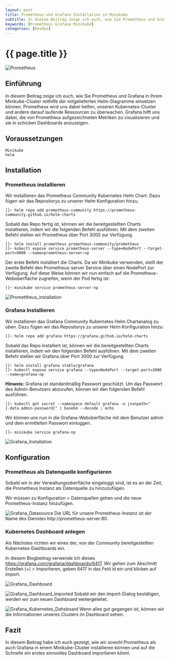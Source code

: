 ```yaml
---
layout: post
title: Prometheus und Grafana Installation in Minikube
subtitle: In diesem Beitrag zeige ich euch, wie Sie Prometheus und Grafana in Ihrem Minikube-Cluster mit Hilfe der mitgelieferten Helm-Charts instalieren können.
keywords: [Prometheus Grafana Minikube]
categories: [DevOps]
---
```

# {{ page.title }}

![Prometheus](../../img/Prometheus-logo-300x300.webp)


## Einführung

In diesem Beitrag zeige ich euch, wie Sie Prometheus und Grafana in Ihrem Minikube-Cluster mithilfe der mitgelieferten Helm-Diagramme einsetzen können. 
Prometheus wird uns dabei helfen, unseren Kubernetes-Cluster und andere darauf laufende Ressourcen zu überwachen. Grafana hilft uns dabei, die von Prometheus aufgezeichneten Metriken zu visualisieren 
und sie in schicken Dashboards anzuzeigen.

## Voraussetzungen

    Minikube
    helm

## Installation

### Prometheus installieren

Wir installieren das Prometheus Community Kubernetes Helm Chart. Dazu fügen wir das Repositorys zu unserer Helm Konfiguration hinzu.

```
[]~ helm repo add prometheus-community https://prometheus-community.github.io/helm-charts
```

Sobald das Repo fertig ist, können wir die bereitgestellten Charts installieren, indem wir die folgenden Befehl ausführen. Mit dem zweiten Befehl stellen wir Prometheus
über Port 3000 zur Verfügung.

```
[]~ helm install prometheus prometheus-community/prometheus
[]~ kubectl expose service prometheus-server --type=NodePort --target-port=9090 --name=prometheus-server-np
```

Der erste Befehl installiert die Charts. Da wir Minikube verwenden, stellt der zweite Befehl den Prometheus-server Service über einen NodePort zur Verfügung. 
Auf diese Weise können wir nun einfach auf die Prometheus-Weboberfläche zugreifen, wenn der Pod fertig ist:

```
[]~ minikube service prometheus-server-np
```

![Promettheus_installation](../../img/Promettheus_installation.webp)

### Grafana Installieren
Wir installieren das Grafana Community Kubernetes Helm Chartanalog zu oben. Dazu fügen wir das Repositorys zu unserer Helm Konfiguration hinzu.

```
[]~ helm repo add grafana https://grafana.github.io/helm-charts
```

Sobald das Repo installiert ist, können wir die bereitgestellten Charts installieren, indem wir den folgenden Befehl ausführen. Mit dem zweiten Befehl stellen wir Grafana 
über Port 3000 zur Verfügung.

```
[]~ helm install grafana stable/grafana
[]~ kubectl expose service grafana --type=NodePort --target-port=3000 --name=grafana-np
```

**Hinweis:** Grafana ist standardmäßig Passwort geschützt. Um das Passwort des Admin-Benutzers abzurufen, können wir den folgenden Befehl ausführen.

```
[]~ kubectl get secret --namespace default grafana -o jsonpath="{.data.admin-password}" | base64 --decode ; echo
```

Wir können uns nun in die Grafana-Weboberfläche mit dem Benutzer admin und dem ermittelten Passwort einloggen.

```
[]~ minikube service grafana-np
```

![Grafana_Installation](../../img/Grafana_Installation.webp)

## Konfiguration

### Prometheus als Datenquelle konfigurieren

Sobald wir in der Verwaltungsoberfläche eingeloggt sind, ist es an der Zeit, die Prometheus Instanz als Datenquelle zu hinzuzufügen.

Wir müssen zu Konfiguration > Datenquellen gehen und die neue Prometheus-Instanz hinzufügen.

![Grafana_Datasource](../../img/Grafana_Datasource.webp)
Die URL für unsere Prometheus-Instanz ist der Name des Dienstes http://prometheus-server:80.

### Kubernetes Dashboard anlegen

Als Nächstes richten wir eines der, von der Community bereitgestellten Kubernetes-Dashboards ein.

In diesem Blogbeitrag verwende ich dieses https://grafana.com/grafana/dashboards/6417. 
Wir gehen zum Abschnitt Erstellen (+) > Importieren, geben 6417 in das Feld id ein und klicken auf Import.

![Grafana_Dashboard](../../img/Grafana_Dashboard.webp)

![Grafana_Dashboard_imported](../../img/Grafana_Dashboard_imported.webp)
Sobald wir den Import-Dialog bestätigen, werden wir zum neuen Dashboard weitergeleitet.

![Grafana_Kubernetes_Dahsboard](../../img/Grafana_Kubernetes_Dahsboard.webp)
Wenn alles gut gegangen ist, können wir die Informationen unseres Clusters im Dashboard sehen.

## Fazit

In diesem Beitrag habe ich euch gezeigt, wie wir sowohl Prometheus als auch Grafana in einem Minikube-Cluster installieren können und auf die Schnelle 
ein erstes sinnvolles Dashboard importieren könnt.
